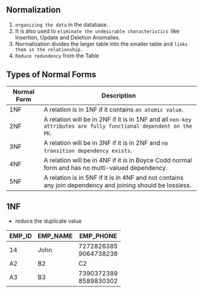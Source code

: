 ## Normalization

1. `organizing the data` in the database.
2. It is also used to `eliminate the undesirable characteristics `like Insertion, Update and Deletion Anomalies.
3. Normalization divides the larger table into the smaller table and `links them in the relationship.`
4. `Reduce redundency` from the Table

## Types of Normal Forms

|Normal Form|Description|
|-----------|--------------|
|1NF|A relation is in 1NF if it contains `an atomic value`.|
|2NF|A relation will be in 2NF if it is in 1NF and all `non-key attributes are fully functional dependent on the PK`.|
|3NF|A relation will be in 3NF if it is in 2NF and `no transition dependency exists`.|
|4NF|A relation will be in 4NF if it is in Boyce Codd normal form and has no multi-valued dependency.|
|5NF|A relation is in 5NF if it is in 4NF and not contains any join dependency and joining should be lossless.|

## 1NF

- reduce the duplicate value
  
EMP_ID | EMP_NAME | EMP_PHONE
---------|----------|---------
 14 | John | 7272826385<br>9064738238
 A2 | B2 | C2
 A3 | B3 | 7390372389<br>8589830302
